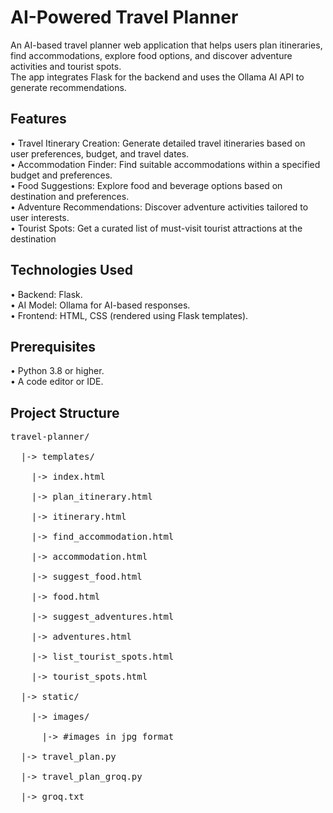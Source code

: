<h1>AI-Powered Travel Planner</h1>
An AI-based travel planner web application that helps users plan itineraries, find accommodations, explore food options, and discover adventure activities and tourist spots.<br>
The app integrates Flask for the backend and uses the Ollama AI API to generate recommendations.

<h2>Features</h2>
•	Travel Itinerary Creation: Generate detailed travel itineraries based on user preferences, budget, and travel dates.<br>
•	Accommodation Finder: Find suitable accommodations within a specified budget and preferences.<br>
•	Food Suggestions: Explore food and beverage options based on destination and preferences.<br>
•	Adventure Recommendations: Discover adventure activities tailored to user interests.<br>
•	Tourist Spots: Get a curated list of must-visit tourist attractions at the destination<br>

<h2>Technologies Used</h2>
•	Backend: Flask.<br>
•	AI Model: Ollama for AI-based responses.<br>
•	Frontend: HTML, CSS (rendered using Flask templates).<br>
<h2>Prerequisites</h2>
•	Python 3.8 or higher.<br>
•	A code editor or IDE.<br>

<h2>Project Structure</h2>
<pre>
travel-planner/<br>
  |-> templates/<br>
    |-> index.html<br>
    |-> plan_itinerary.html<br>
    |-> itinerary.html<br>
    |-> find_accommodation.html<br>
    |-> accommodation.html<br>
    |-> suggest_food.html<br>
    |-> food.html<br>
    |-> suggest_adventures.html<br>
    |-> adventures.html<br>
    |-> list_tourist_spots.html<br>
    |-> tourist_spots.html<br>
  |-> static/ <br>
    |-> images/<br>
      |-> #images in jpg format<br>
  |-> travel_plan.py<br>
  |-> travel_plan_groq.py<br>
  |-> groq.txt<br>
</pre>
